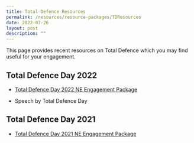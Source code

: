 ```yaml
---
title: Total Defence Resources
permalink: /resources/resource-packages/TDResources
date: 2022-07-26
layout: post
description: ""
---
```

This page provides recent resources on Total Defence which you may find useful for your engagement. 

## **Total Defence Day 2022**

* [Total Defence Day 2022 NE Engagement Package](https://www.sg101.gov.sg/resources/resource-packages/td2022) 

* Speech by Total Defence Day 


## **Total Defence Day 2021**

* [Total Defence Day 2021 NE Engagement Package](https://www.sg101.gov.sg/resources/resource-packages/td2021) 
